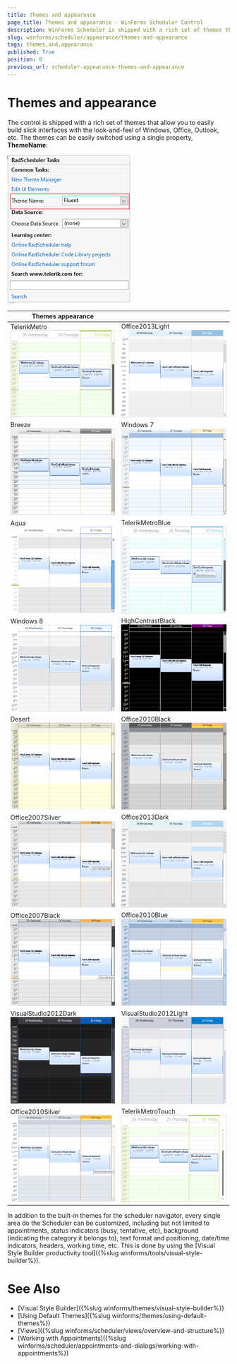 ```yaml
---
title: Themes and appearance
page_title: Themes and appearance - WinForms Scheduler Control
description: WinForms Scheduler is shipped with a rich set of themes that allow you to easily build slick interfaces with the look-and-feel of Windows, Office, Outlook, etc.
slug: winforms/scheduler/appearance/themes-and-appearance
tags: themes,and,appearance
published: True
position: 0
previous_url: scheduler-appearance-themes-and-appearance
---
```


# Themes and appearance

The control is shipped with a rich set of themes that allow you to easily build slick interfaces with the look-and-feel of Windows, Office, Outlook, etc. The themes can be easily switched using a single property, **ThemeName**:

![scheduler-appearance-themes-and-appearance 019](images/scheduler-appearance-themes-and-appearance019.png)
        
| Themes appearance |  |
| ------ | ------ |
|TelerikMetro![scheduler-appearance-themes-and-appearance 001](images/scheduler-appearance-themes-and-appearance015.png)|Office2013Light![scheduler-appearance-themes-and-appearance 002](images/scheduler-appearance-themes-and-appearance002.png)|
|Breeze![scheduler-appearance-themes-and-appearance 003](images/scheduler-appearance-themes-and-appearance003.png)|Windows 7![scheduler-appearance-themes-and-appearance 004](images/scheduler-appearance-themes-and-appearance004.png)|
|Aqua![scheduler-appearance-themes-and-appearance 005](images/scheduler-appearance-themes-and-appearance005.png)|TelerikMetroBlue![scheduler-appearance-themes-and-appearance 006](images/scheduler-appearance-themes-and-appearance006.png)|
|Windows 8![scheduler-appearance-themes-and-appearance 007](images/scheduler-appearance-themes-and-appearance007.png)|HighContrastBlack![scheduler-appearance-themes-and-appearance 008](images/scheduler-appearance-themes-and-appearance008.png)|
|Desert![scheduler-appearance-themes-and-appearance 009](images/scheduler-appearance-themes-and-appearance009.png)|Office2010Black![scheduler-appearance-themes-and-appearance 010](images/scheduler-appearance-themes-and-appearance010.png)|
|Office2007Silver![scheduler-appearance-themes-and-appearance 011](images/scheduler-appearance-themes-and-appearance011.png)|Office2013Dark![scheduler-appearance-themes-and-appearance 012](images/scheduler-appearance-themes-and-appearance012.png)|
|Office2007Black![scheduler-appearance-themes-and-appearance 013](images/scheduler-appearance-themes-and-appearance013.png)|Office2010Blue![scheduler-appearance-themes-and-appearance 014](images/scheduler-appearance-themes-and-appearance014.png)|
|VisualStudio2012Dark![scheduler-appearance-themes-and-appearance 015](images/scheduler-appearance-themes-and-appearance001.png)|VisualStudio2012Light![scheduler-appearance-themes-and-appearance 016](images/scheduler-appearance-themes-and-appearance016.png)|
|Office2010Silver![scheduler-appearance-themes-and-appearance 017](images/scheduler-appearance-themes-and-appearance017.png)|TelerikMetroTouch![scheduler-appearance-themes-and-appearance 018](images/scheduler-appearance-themes-and-appearance018.png)|

In addition to the built-in themes for the scheduler navigator, every single area do the Scheduler can be customized, including but not limited to appointments, status indicators (busy, tentative, etc), background (indicating the category it belongs to), text format and positioning, date/time indicators, headers, working time, etc. This is done by using the [Visual Style Builder productivity tool]({%slug winforms/tools/visual-style-builder%}).
        
# See Also

* [Visual Style Builder]({%slug winforms/themes/visual-style-builder%})
* [Using Default Themes]({%slug winforms/themes/using-default-themes%})
* [Views]({%slug winforms/scheduler/views/overview-and-structure%})
* [Working with Appointments]({%slug winforms/scheduler/appointments-and-dialogs/working-with-appointments%})
